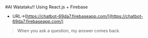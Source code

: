 #AI Watataku!!
Using React.js + Firebase

- URL->[https://chatbot-69da7.firebaseapp.com/](https://chatbot-69da7.firebaseapp.com/)

> When you ask a question, my answer comes back.


